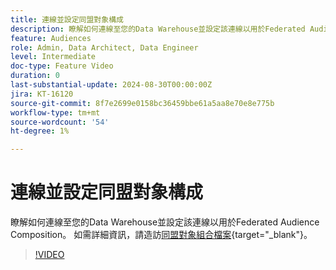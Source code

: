 ```yaml
---
title: 連線並設定同盟對象構成
description: 瞭解如何連線至您的Data Warehouse並設定該連線以用於Federated Audience Composition。
feature: Audiences
role: Admin, Data Architect, Data Engineer
level: Intermediate
doc-type: Feature Video
duration: 0
last-substantial-update: 2024-08-30T00:00:00Z
jira: KT-16120
source-git-commit: 8f7e2699e0158bc36459bbe61a5aa8e70e8e775b
workflow-type: tm+mt
source-wordcount: '54'
ht-degree: 1%

---
```



# 連線並設定同盟對象構成

瞭解如何連線至您的Data Warehouse並設定該連線以用於Federated Audience Composition。 如需詳細資訊，請造訪[同盟對象組合檔案](https://experienceleague.adobe.com/zh-hant/docs/federated-audience-composition/using/home){target="_blank"}。

>[!VIDEO](https://video.tv.adobe.com/v/3433246/?learn=on)
